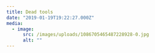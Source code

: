 ```yaml
---
title: Dead tools
date: "2019-01-19T19:22:27.000Z"
media:
  - image:
      src: /images/uploads/1086705465487228928-0.jpg
      alt: ""
---
```

